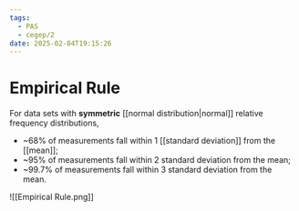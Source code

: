 ```yaml
---
tags:
  - PAS
  - cegep/2
date: 2025-02-04T19:15:26
---
```


# Empirical Rule

For data sets with **symmetric** [[normal distribution|normal]] relative frequency distributions,

- ~68% of measurements fall within 1 [[standard deviation]] from the [[mean]];
- ~95% of measurements fall within 2 standard deviation from the mean;
- ~99.7% of measurements fall within 3 standard deviation from the mean.

![[Empirical Rule.png]]